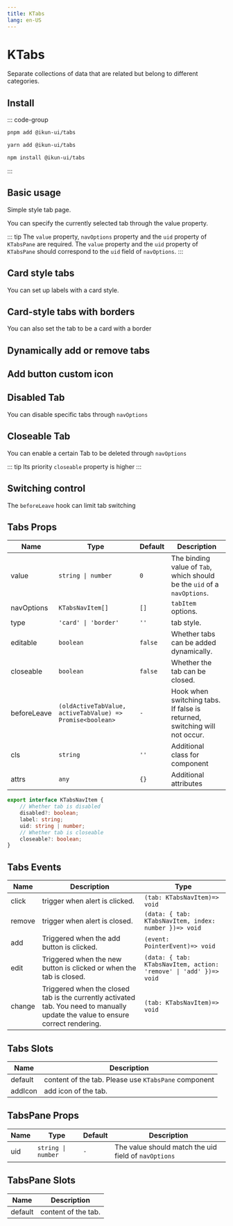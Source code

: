 ```yaml
---
title: KTabs
lang: en-US
---
```


# KTabs

Separate collections of data that are related but belong to different categories.

## Install

::: code-group

```bash [pnpm]
pnpm add @ikun-ui/tabs
```

```bash [yarn]
yarn add @ikun-ui/tabs
```

```bash [npm]
npm install @ikun-ui/tabs
```

:::

## Basic usage

Simple style tab page.

You can specify the currently selected tab through the value property.

::: tip
The `value` property, `navOptions` property and the `uid` property of `KTabsPane` are required.
The `value` property and the `uid` property of `KTabsPane` should correspond to the `uid` field of `navOptions`.
:::

<demo src="tabs/basic.svelte"  github='Tabs'></demo>

## Card style tabs

You can set up labels with a card style.

<demo src="tabs/card.svelte" github='Tabs'></demo>

## Card-style tabs with borders

You can also set the tab to be a card with a border

<demo src="tabs/border.svelte" github='Tabs'></demo>

## Dynamically add or remove tabs

<demo src="tabs/dynamic.svelte" github='Tabs'></demo>

## Add button custom icon

<demo src="tabs/add.svelte" github='Tabs'></demo>

## Disabled Tab

You can disable specific tabs through `navOptions`

<demo src="tabs/disabled.svelte" github='Tabs'></demo>

## Closeable Tab

You can enable a certain Tab to be deleted through `navOptions`

::: tip
Its priority `closeable` property is higher
:::

## Switching control

The `beforeLeave` hook can limit tab switching

<demo src="tabs/before.svelte" github='Tabs'></demo>

## Tabs Props

| Name        | Type                                                      | Default | Description                                                               |
| ----------- | --------------------------------------------------------- | ------- | ------------------------------------------------------------------------- |
| value       | `string \| number`                                        | `0`     | The binding value of `Tab`, which should be the `uid` of a `navOptions`.  |
| navOptions  | `KTabsNavItem[]`                                          | `[]`    | `tabItem` options.                                                        |
| type        | `'card' \| 'border'`                                      | `''`    | tab style.                                                                |
| editable    | `boolean`                                                 | `false` | Whether tabs can be added dynamically.                                    |
| closeable   | `boolean`                                                 | `false` | Whether the tab can be closed.                                            |
| beforeLeave | `(oldActiveTabValue, activeTabValue) => Promise<boolean>` | `-`     | Hook when switching tabs. If false is returned, switching will not occur. |
| cls         | `string`                                                  | `''`    | Additional class for component                                            |
| attrs       | `any`                                                     | `{}`    | Additional attributes                                                     |

```typescript
export interface KTabsNavItem {
	// Whether tab is disabled
	disabled?: boolean;
	label: string;
	uid: string | number;
	// Whether tab is closeable
	closeable?: boolean;
}
```

## Tabs Events

| Name   | Description                                                                                                                      | Type                                                              |
| ------ | -------------------------------------------------------------------------------------------------------------------------------- | ----------------------------------------------------------------- |
| click  | trigger when alert is clicked.                                                                                                   | `(tab: KTabsNavItem)=> void`                                      |
| remove | trigger when alert is closed.                                                                                                    | `(data: { tab: KTabsNavItem, index: number })=> void`             |
| add    | Triggered when the add button is clicked.                                                                                        | `(event: PointerEvent)=> void`                                    |
| edit   | Triggered when the new button is clicked or when the tab is closed.                                                              | `(data: { tab: KTabsNavItem, action: 'remove' \| 'add' })=> void` |
| change | Triggered when the closed tab is the currently activated tab. You need to manually update the value to ensure correct rendering. | `(tab: KTabsNavItem)=> void`                                      |

## Tabs Slots

| Name    | Description                                          |
| ------- | ---------------------------------------------------- |
| default | content of the tab. Please use `KTabsPane` component |
| addIcon | add icon of the tab.                                 |

## TabsPane Props

| Name | Type               | Default | Description                                          |
| ---- | ------------------ | ------- | ---------------------------------------------------- |
| uid  | `string \| number` | `-`     | The value should match the uid field of `navOptions` |

## TabsPane Slots

| Name    | Description         |
| ------- | ------------------- |
| default | content of the tab. |
